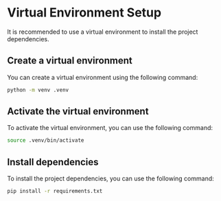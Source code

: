 # Virtual Environment Setup

It is recommended to use a virtual environment to install the project dependencies.

## Create a virtual environment

You can create a virtual environment using the following command:

```bash
python -m venv .venv
```

## Activate the virtual environment

To activate the virtual environment, you can use the following command:

```bash
source .venv/bin/activate
```

## Install dependencies

To install the project dependencies, you can use the following command:

```bash
pip install -r requirements.txt
```
